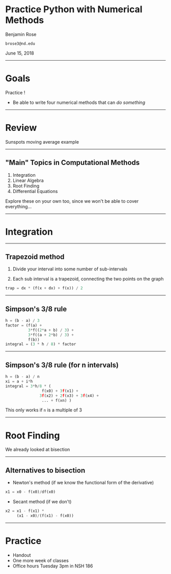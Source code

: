 # Practice Python with Numerical Methods

Benjamin Rose

`brose3@nd.edu`

June 15, 2018

---

# Goals

Practice !

* Be able to write four numerical methods that can *do something*

---

# Review 

Sunspots moving average example

---

## "Main" Topics in Computational Methods

1. Integration
1. Linear Algebra
1. Root Finding
1. Differential Equations

Explore these on your own too, since we won't be able to cover everything...

---


# Integration

---

## Trapezoid method

1. Divide your interval into some number of sub-intervals

1. Each sub interval is a trapezoid, connecting the two points on the graph

```python
trap = dx * (f(x + dx) + f(x)) / 2
```

---

## Simpson's 3/8 rule

```python
h = (b - a) / 3
factor = (f(a) +
          3*f((2*a + b) / 3) +
          3*f((a + 2*b) / 3) +
          f(b))
integral = (3 * h / 8) * factor
```

---

## Simpson's 3/8 rule (for n intervals)

```python
h = (b - a) / n
xi = a + i*h
integral = 3*h/8 * (
                f(x0) + 3f(x1) + 
               3f(x2) + 2f(x3) + 3f(x4) +
                ... + f(xn) )
```
This only works if `n` is a multiple of 3

---

# Root Finding

We already looked at bisection

---

## Alternatives to bisection

- Newton's method (if we know the functional form of the derivative)

```python
x1 = x0 - f(x0)/df(x0)
```

- Secant method (if we don't)

```python
x2 = x1 - f(x1) *
     (x1 - x0)/(f(x1) - f(x0))
```

---

# Practice

* Handout
* One more week of classes
* Office hours Tuesday 3pm in NSH 186
